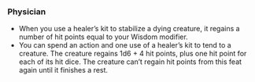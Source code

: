 ### Physician

- When you use a healer’s kit to stabilize a dying creature, it regains a number of hit points equal to your Wisdom modifier.
- You can spend an action and one use of a healer’s kit to tend to a creature.
  The creature regains 1d6 + 4 hit points, plus one hit point for each of its hit dice.
  The creature can’t regain hit points from this feat again until it finishes a rest.
